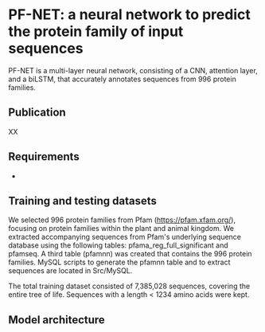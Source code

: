 # PF-NET: a neural network to predict the protein family of input sequences

PF-NET is a multi-layer neural network, consisting of a CNN, attention layer, and a biLSTM, that accurately annotates sequences from 996 protein families. 

## Publication
XX

## Requirements
- 

## Training and testing datasets
We selected 996 protein families from Pfam (https://pfam.xfam.org/), focusing on protein families within the plant and animal kingdom. We extracted accompanying sequences from Pfam's underlying sequence database using the following tables: pfama_reg_full_significant and pfamseq. A third table (pfamnn) was created that contains the 996 protein families. MySQL scripts to generate the pfamnn table and to extract sequences are located in Src/MySQL. 

The total training dataset consisted of 7,385,028 sequences, covering the entire tree of life. Sequences with a length < 1234 amino acids were kept.

## Model architecture
